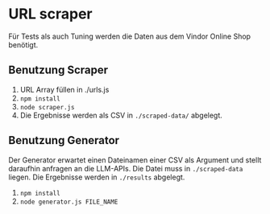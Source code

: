 # URL scraper

Für Tests als auch Tuning werden die Daten aus dem Vindor Online Shop benötigt.

## Benutzung Scraper

1. URL Array füllen in ./urls.js
2. `npm install`
3. `node scraper.js`
4. Die Ergebnisse werden als CSV in `./scraped-data/` abgelegt.

## Benutzung Generator

Der Generator erwartet einen Dateinamen einer CSV als Argument und stellt daraufhin anfragen an die LLM-APIs. Die Datei muss in `./scraped-data` liegen. Die Ergebnisse werden in `./results` abgelegt.

1. `npm install`
2. `node generator.js FILE_NAME`

